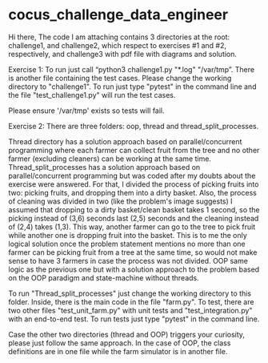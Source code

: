 # cocus_challenge_data_engineer
Hi there,
The code I am attaching contains 3 directories at the root: challenge1, and challenge2, which respect to exercises #1 and #2, respectively, and challenge3 with pdf file with diagrams and solution.

Exercise 1:
To run just call “python3 challenge1.py "*.log" "/var/tmp”.
There is another file containing the test cases. Please change the working directory to "challenge1".
To run just type "pytest" in the command line and the file "test_challenge1.py" will run the test cases.

Please ensure '/var/tmp' exists so tests will fail.

Exercise 2:
There are three folders: oop, thread and thread_split_processes.

Thread directory has a solution approach based on parallel/concurrent programming where each farmer can collect fruit from the tree and no other farmer (excluding cleaners) can be working at the same time.
Thread_split_processes has a solution approach based on parallel/concurrent programming but was coded after my doubts about the exercise were answered.
For that, I divided the process of picking fruits into two: picking fruits, and dropping them into a dirty basket. Also, the process of cleaning was divided in two (like the problem's image suggests)
I assumed that dropping to a dirty basket/clean basket takes 1 second, so the picking instead of (3,6) seconds last (2,5) seconds and the cleaning instead of (2,4) takes (1,3).
This way, another farmer can go to the tree to pick fruit while another one is dropping fruit into the basket.
This is to me the only logical solution once the problem statement mentions no more than one farmer can be picking fruit from a tree at the same time, so would not make sense to have 3 farmers in case the process was not divided.
OOP same logic as the previous one but with a solution approach to the problem based on the OOP paradigm and state-machine without threads.

To run "Thread_split_processes" just change the working directory to this folder.
Inside, there is the main code in the file "farm.py".
To test, there are two other files "test_unit_farm.py" with unit tests and "test_integration.py" with an end-to-end test. To run tests just type "pytest" in the command line.

Case the other two directories (thread and OOP) triggers your curiosity, please just follow the same approach.
In the case of OOP, the class definitions are in one file while the farm simulator is in another file.
